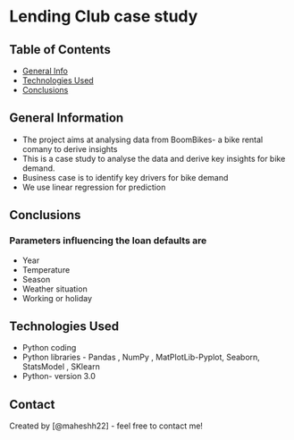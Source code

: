 # Lending Club case study



## Table of Contents
* [General Info](#general-information)
* [Technologies Used](#technologies-used)
* [Conclusions](#conclusions)


<!-- You can include any other section that is pertinent to your problem -->

## General Information
- The project aims at analysing data from BoomBikes- a bike rental comany to derive insights
- This is a case study to analyse the data and derive key insights for bike demand.
- Business case is to identify key drivers for bike demand
- We use linear regression for prediction

<!-- You don't have to answer all the questions - just the ones relevant to your project. -->

## Conclusions
### Parameters influencing the loan defaults are
- Year
- Temperature
- Season 
- Weather situation
- Working or holiday

<!-- You don't have to answer all the questions - just the ones relevant to your project. -->


## Technologies Used
- Python coding
- Python libraries - Pandas , NumPy , MatPlotLib-Pyplot, Seaborn, StatsModel , SKlearn
- Python- version 3.0

<!-- As the libraries versions keep on changing, it is recommended to mention the version of library used in this project -->


## Contact
Created by [@maheshh22] - feel free to contact me!


<!-- Optional -->
<!-- ## License -->
<!-- This project is open source and available under the [... License](). -->

<!-- You don't have to include all sections - just the one's relevant to your project -->